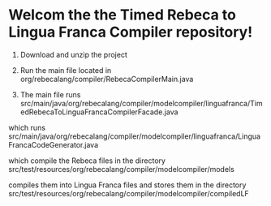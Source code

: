 # Welcom the the Timed Rebeca to Lingua Franca Compiler repository!

1. Download and unzip the project

2. Run the main file located in org/rebecalang/compiler/RebecaCompilerMain.java

3. The main file runs src/main/java/org/rebecalang/compiler/modelcompiler/linguafranca/TimedRebecaToLinguaFrancaCompilerFacade.java

which runs src/main/java/org/rebecalang/compiler/modelcompiler/linguafranca/LinguaFrancaCodeGenerator.java

which compile the Rebeca files in the directory src/test/resources/org/rebecalang/compiler/modelcompiler/models

compiles them into Lingua Franca files and stores them in the directory src/test/resources/org/rebecalang/compiler/modelcompiler/compiledLF
